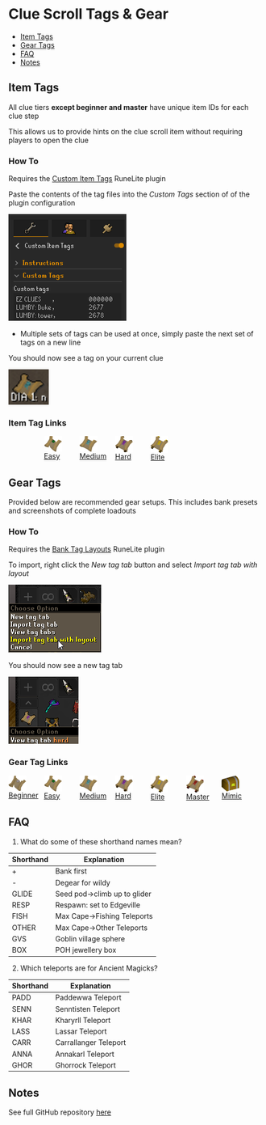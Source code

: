 # Clue Scroll Tags & Gear

- [Item Tags](#item-tags)
- [Gear Tags](#gear-tags)
- [FAQ](#faq)
- [Notes](#notes)

## Item Tags

All clue tiers **except beginner and master** have unique item IDs for each clue step

This allows us to provide hints on the clue scroll item without requiring players to open the clue

### How To

Requires the [Custom Item Tags](https://runelite.net/plugin-hub/show/custom-item-tags) RuneLite plugin

Paste the contents of the tag files into the *Custom Tags* section of of the plugin configuration

![Item Tag Config](Docs/Item%20Tag%20Config.png)

- Multiple sets of tags can be used at once, simply paste the next set of tags on a new line

You should now see a tag on your current clue

![Item Tag Example](Docs/Item%20Tag%20Example.png)

### Item Tag Links

<div style="padding-bottom:50px">
    <div style="float: left; width: 14%;">
        <br/>
    </div>
    <div style="float: left; width: 14%;">
        <img style="vertical-align:middle" src="Docs/icons/Clue_scroll_(easy)_detail.webp" width="35">
        <br/>
        <a href="Easy/Easy%20Clue%20Tags.yml">Easy</a>
    </div>
    <div style="float: left; width: 14%;">
        <img style="vertical-align:middle" src="Docs/icons/Clue_scroll_(medium)_detail.webp" width="35">
        <br/>
        <a href="Medium/Medium%20Clue%20Tags.yml">Medium</a>
    </div>
    <div style="float: left; width: 14%;">
        <img style="vertical-align:middle" src="Docs/icons/Clue_scroll_(hard)_detail.webp" width="35">
        <br/>
        <a href="Hard/Hard%20Clue%20Tags.yml">Hard</a>
    </div>
    <div style="float: left; width: 14%;">
        <img style="vertical-align:middle" src="Docs/icons/Clue_scroll_(elite)_detail.webp" width="35">
        <br/>
        <a href="Elite/Elite%20Clue%20Tags.yml">Elite</a>
    </div>
</div>

## Gear Tags

Provided below are recommended gear setups. This includes bank presets and screenshots of complete loadouts

### How To

Requires the [Bank Tag Layouts](https://runelite.net/plugin-hub/show/bank-tag-layouts) RuneLite plugin

To import, right click the *New tag tab* button and select *Import tag tab with layout*

![Bank Tag Import](Docs/Bank%20Tag%20Import.png)

You should now see a new tag tab

![Bank Tag Example](Docs/Bank%20Tag%20Example.png)

### Gear Tag Links

<div style="padding-bottom:50px">
    <div style="float: left; width: 14%;">
        <img style="vertical-align:middle" src="Docs/icons/Clue_scroll_(beginner)_detail.webp" width="35">
        <br/>
        <a href="Beginner/Gear">Beginner</a>
    </div>
    <div style="float: left; width: 14%;">
        <img style="vertical-align:middle" src="Docs/icons/Clue_scroll_(easy)_detail.webp" width="35">
        <br/>
        <a href="Easy/Gear">Easy</a>
    </div>
    <div style="float: left; width: 14%;">
        <img style="vertical-align:middle" src="Docs/icons/Clue_scroll_(medium)_detail.webp" width="35">
        <br/>
        <a href="Medium/Gear">Medium</a>
    </div>
    <div style="float: left; width: 14%;">
        <img style="vertical-align:middle" src="Docs/icons/Clue_scroll_(hard)_detail.webp" width="35">
        <br/>
        <a href="Hard/Gear">Hard</a>
    </div>
    <div style="float: left; width: 14%;">
        <img style="vertical-align:middle" src="Docs/icons/Clue_scroll_(elite)_detail.webp" width="35">
        <br/>
        <a href="Elite/Gear">Elite</a>
    </div>
        <div style="float: left; width: 14%;">
        <img style="vertical-align:middle" src="Docs/icons/Clue_scroll_(master)_detail.webp" width="35">
        <br/>
        <a href="Master/Gear">Master</a>
    </div>
    <div style="float: left; width: 14%;">
        <img style="vertical-align:middle" src="Docs/icons/Mimic_detail.webp" width="35">
        <br/>
        <a href="Mimic/Gear">Mimic</a>
    </div>
</div>

## FAQ

1. What do some of these shorthand names mean?

| Shorthand | Explanation                      |
| --------- | -------------------------------- |
| +         | Bank first                       |
| -         | Degear for wildy                 |
| GLIDE     | Seed pod&rarr;climb up to glider |
| RESP      | Respawn: set to Edgeville        |
| FISH      | Max Cape&rarr;Fishing Teleports  |
| OTHER     | Max Cape&rarr;Other Teleports    |
| GVS       | Goblin village sphere            |
| BOX       | POH jewellery box                |

2. Which teleports are for Ancient Magicks?

| Shorthand | Explanation           |
| --------- | --------------------- |
| PADD      | Paddewwa Teleport     |
| SENN      | Senntisten Teleport   |
| KHAR      | Kharyrll Teleport     |
| LASS      | Lassar Teleport       |
| CARR      | Carrallanger Teleport |
| ANNA      | Annakarl Teleport     |
| GHOR      | Ghorrock Teleport     |

## Notes

See full GitHub repository [here](https://github.com/TheLope/clue-tags)
